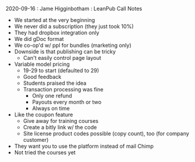 2020-09-16 : Jame Higginbotham : LeanPub
Call Notes

* We started at the very beginning
* We never did a subscription (they just took 10%)
* They had dropbox integration only
* We did gDoc format
* We co-op'd w/ ppl for bundles (marketing only)
* Downside is that publishing can be tricky
  * Can't easily control page layout
* Variable model pricing
  * 19-29 to start (defaulted to 29)
  * Good feedback
  * Students praised the idea
  * Transaction processing was fine
    * Only one refund
    * Payouts every month or two
    * Always on time
* Like the coupon feature
  * Give away for training courses
  * Create a bitly link w/ the code
  * Site license product codes possible (copy count), too (for company customer)
* They want you to use the platform instead of mail Chimp
* Not tried the courses yet

